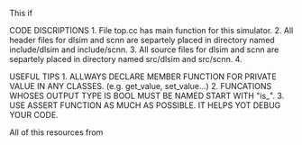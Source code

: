 This if 

CODE DISCRIPTIONS
    1. File top.cc has main function for this simulator.
    2. All header files for dlsim and scnn are separtely placed in directory named include/dlsim and include/scnn.
    3. All source files for dlsim and scnn are separtely placed in directory named src/dlsim and src/scnn.
    4. 


USEFUL TIPS
    1. ALLWAYS DECLARE MEMBER FUNCTION FOR PRIVATE VALUE IN ANY CLASSES. (e.g. get_value, set_value...)
    2. FUNCATIONS WHOSES OUTPUT TYPE IS BOOL MUST BE NAMED START WITH "is_".
    3. USE ASSERT FUNCTION AS MUCH AS POSSIBLE. IT HELPS YOT DEBUG YOUR CODE.


All of this resources from 